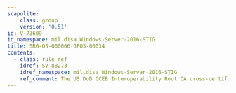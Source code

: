 ```yaml
---
scapolite:
    class: group
    version: '0.51'
id: V-73609
id_namespace: mil.disa.Windows-Server-2016-STIG
title: SRG-OS-000066-GPOS-00034
contents:
  - class: rule_ref
    idref: SV-88273
    idref_namespace: mil.disa.Windows-Server-2016-STIG
    ref_comment: The US DoD CCEB Interoperability Root CA cross-certificates ...
---
```


